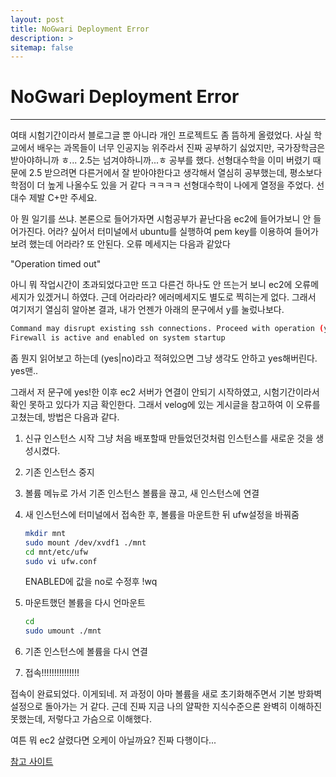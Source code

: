 ```yaml
---
layout: post
title: NoGwari Deployment Error
description: >
sitemap: false
---
```


# NoGwari Deployment Error

---------------------

여태 시험기간이라서 블로그글 뿐 아니라 개인 프로젝트도 좀 뜸하게 올렸었다. 사실 학교에서 배우는 과목들이 너무 인공지능 위주라서 진짜 공부하기 싫었지만, 국가장학금은 받아야하니까 ㅎ... 2.5는 넘겨야하니까...ㅎ 공부를 했다. 선형대수학을 이미 버렸기 때문에 2.5 받으려면 다른거에서 잘 받아야한다고 생각해서 열심히 공부했는데, 평소보다 학점이 더 높게 나올수도 있을 거 같다 ㅋㅋㅋㅋ 선형대수학이 나에게 열정을 주었다. 선대수 제발 C+만 주세요.

아 뭔 일기를 쓰냐. 본론으로 들어가자면 시험공부가 끝난다음 ec2에 들어가보니 안 들어가진다. 어라? 싶어서 터미널에서 ubuntu를 실행하여 pem key를 이용하여 들어가보려 했는데 어라라? 또 안된다. 오류 메세지는 다음과 같았다

"Operation timed out"

아니 뭐 작업시간이 초과되었다고만 뜨고 다른건 하나도 안 뜨는거 보니 ec2에 오류메세지가 있겠거니 하였다. 근데 어라라라? 에러메세지도 별도로 찍히는게 없다. 그래서 여기저기 열심히 알아본 결과, 내가 언젠가 아래의 문구에서 y를 눌렀나보다.

```bash
Command may disrupt existing ssh connections. Proceed with operation (y|n)?
Firewall is active and enabled on system startup
```

좀 뭔지 읽어보고 하는데 (yes|no)라고 적혀있으면 그냥 생각도 안하고 yes해버린다. yes맨..

그래서 저 문구에 yes!한 이후 ec2 서버가 연결이 안되기 시작하였고, 시험기간이라서 확인 못하고 있다가 지금 확인한다. 그래서 velog에 있는 게시글을 참고하여 이 오류를 고쳤는데, 방법은 다음과 같다.

1. 신규 인스턴스 시작
   그냥 처음 배포할때 만들었던것처럼 인스턴스를 새로운 것을 생성시켰다.

2. 기존 인스턴스 중지

3. 볼륨 메뉴로 가서 기존 인스턴스 볼륨을 끊고, 새 인스턴스에 연결

4. 새 인스턴스에 터미널에서 접속한 후, 볼륨을 마운트한 뒤 ufw설정을 바꿔줌

   ```bash
   mkdir mnt
   sudo mount /dev/xvdf1 ./mnt
   cd mnt/etc/ufw
   sudo vi ufw.conf
   ```

   ENABLED에 값을 no로 수정후 !wq

5. 마운트했던 볼륨을 다시 언마운트

   ```bash
   cd
   sudo umount ./mnt
   ```

6. 기존 인스턴스에 볼륨을 다시 연결

7. 접속!!!!!!!!!!!!!!!

접속이 완료되었다. 이게되네. 저 과정이 아마 볼륨을 새로 초기화해주면서 기본 방화벽 설정으로 돌아가는 거 같다. 근데 진짜 지금 나의 얄팍한 지식수준으론 완벽히 이해하진 못했는데, 저렇다고 가슴으로 이해했다.

여튼 뭐 ec2 살렸다면 오케이 아닐까요? 진짜 다행이다...



[참고 사이트]

[참고 사이트]: https://yvvyoon.github.io/ubuntu/ufw-enable-ssh-timeout/
